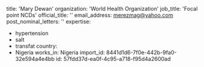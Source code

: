 title: 'Mary Dewan'
organization: 'World Health Organization'
job_title: 'Focal point NCDs'
official_title: ''
email_address: merezmag@yahoo.com
post_nominal_letters: ''
expertise:
  - hypertension
  - salt
  - transfat
country:
  - Nigeria
works_in: Nigeria
import_id: 8441d1d6-7f0e-442b-9fa0-32e594a4e4bb
id: 57fdd37d-ea0f-4c95-a718-f95d4a2600ad

